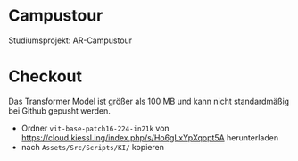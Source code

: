 # Campustour
Studiumsprojekt: AR-Campustour

# Checkout
Das Transformer Model ist größer als 100 MB und kann nicht standardmäßig bei Github gepusht werden.
- Ordner ```vit-base-patch16-224-in21k``` von https://cloud.kiessl.ing/index.php/s/Ho6gLxYpXqopt5A herunterladen
- nach ```Assets/Src/Scripts/KI/``` kopieren
